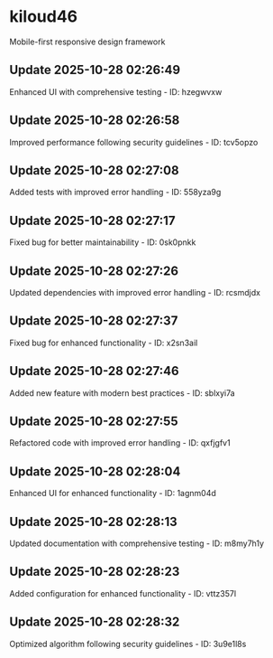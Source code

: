 # kiloud46
Mobile-first responsive design framework

## Update 2025-10-28 02:26:49
Enhanced UI with comprehensive testing - ID: hzegwvxw


## Update 2025-10-28 02:26:58
Improved performance following security guidelines - ID: tcv5opzo


## Update 2025-10-28 02:27:08
Added tests with improved error handling - ID: 558yza9g


## Update 2025-10-28 02:27:17
Fixed bug for better maintainability - ID: 0sk0pnkk


## Update 2025-10-28 02:27:26
Updated dependencies with improved error handling - ID: rcsmdjdx


## Update 2025-10-28 02:27:37
Fixed bug for enhanced functionality - ID: x2sn3ail


## Update 2025-10-28 02:27:46
Added new feature with modern best practices - ID: sblxyi7a


## Update 2025-10-28 02:27:55
Refactored code with improved error handling - ID: qxfjgfv1


## Update 2025-10-28 02:28:04
Enhanced UI for enhanced functionality - ID: 1agnm04d


## Update 2025-10-28 02:28:13
Updated documentation with comprehensive testing - ID: m8my7h1y


## Update 2025-10-28 02:28:23
Added configuration for enhanced functionality - ID: vttz357l


## Update 2025-10-28 02:28:32
Optimized algorithm following security guidelines - ID: 3u9e1l8s

